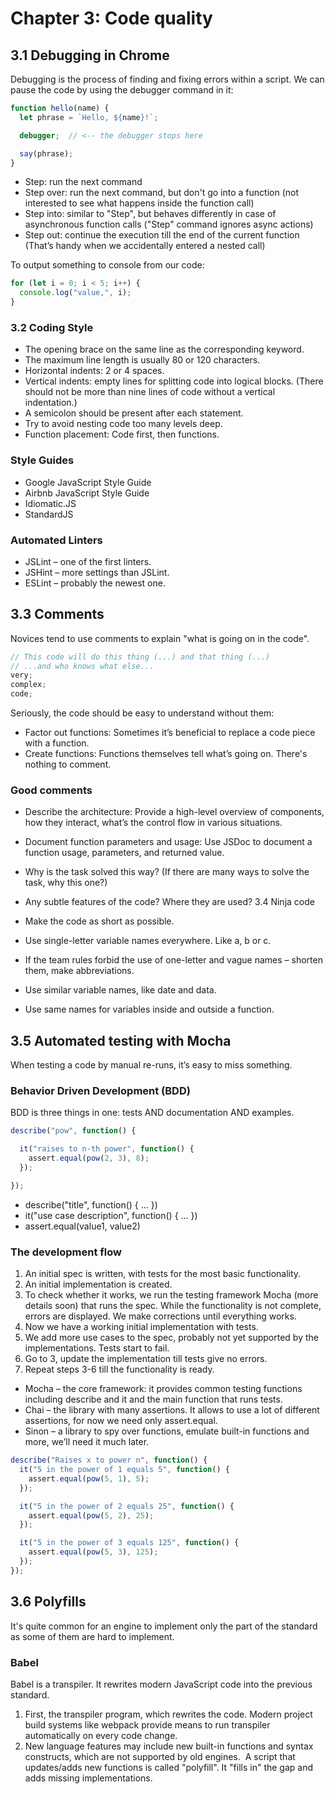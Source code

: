 # Chapter 3: Code quality

## 3.1 Debugging in Chrome

Debugging is the process of finding and fixing errors within a script. We can pause the code by using the debugger command in it:

```javascript
function hello(name) {
  let phrase = `Hello, ${name}!`;

  debugger;  // <-- the debugger stops here

  say(phrase);
}
```

- Step: run the next command
- Step over: run the next command, but don't go into a function (not interested to see what happens inside the function call)
- Step into: similar to "Step", but behaves differently in case of asynchronous function calls ("Step" command ignores async actions)
- Step out: continue the execution till the end of the current function (That’s handy when we accidentally entered a nested call)

To output something to console from our code:

```javascript
for (let i = 0; i < 5; i++) {
  console.log("value,", i);
}
```

### 3.2 Coding Style

- The opening brace on the same line as the corresponding keyword.
- The maximum line length is usually 80 or 120 characters.
- Horizontal indents: 2 or 4 spaces.
- Vertical indents: empty lines for splitting code into logical blocks. (There should not be more than nine lines of code without a vertical indentation.)
- A semicolon should be present after each statement.
- Try to avoid nesting code too many levels deep.
- Function placement: Code first, then functions.

### Style Guides

- Google JavaScript Style Guide
- Airbnb JavaScript Style Guide
- Idiomatic.JS
- StandardJS

### Automated Linters

- JSLint – one of the first linters.
- JSHint – more settings than JSLint.
- ESLint – probably the newest one.

## 3.3 Comments

Novices tend to use comments to explain "what is going on in the code".

```javascript
// This code will do this thing (...) and that thing (...)
// ...and who knows what else...
very;
complex;
code;
```

Seriously, the code should be easy to understand without them:

- Factor out functions: Sometimes it’s beneficial to replace a code piece with a function.
- Create functions: Functions themselves tell what’s going on. There's nothing to comment.

### Good comments

- Describe the architecture: Provide a high-level overview of components, how they interact, what’s the control flow in various situations.
- Document function parameters and usage: Use JSDoc to document a function usage, parameters, and returned value.
- Why is the task solved this way? (If there are many ways to solve the task, why this one?)
- Any subtle features of the code? Where they are used?
3.4 Ninja code

- Make the code as short as possible.
- Use single-letter variable names everywhere. Like a, b or c.
- If the team rules forbid the use of one-letter and vague names – shorten them, make abbreviations.
- Use similar variable names, like date and data.
- Use same names for variables inside and outside a function.

## 3.5 Automated testing with Mocha

When testing a code by manual re-runs, it’s easy to miss something.

### Behavior Driven Development (BDD)

BDD is three things in one: tests AND documentation AND examples.

```javascript
describe("pow", function() {

  it("raises to n-th power", function() {
    assert.equal(pow(2, 3), 8);
  });

});
```

- describe("title", function() { ... })
- it("use case description", function() { ... })
- assert.equal(value1, value2)

### The development flow

1. An initial spec is written, with tests for the most basic functionality.
2. An initial implementation is created.
3. To check whether it works, we run the testing framework Mocha (more details soon) that runs the spec. While the functionality is not complete, errors are displayed. We make corrections until everything works.
4. Now we have a working initial implementation with tests.
5. We add more use cases to the spec, probably not yet supported by the implementations. Tests start to fail.
6. Go to 3, update the implementation till tests give no errors.
7. Repeat steps 3-6 till the functionality is ready.

- Mocha – the core framework: it provides common testing functions including describe and it and the main function that runs tests.
- Chai – the library with many assertions. It allows to use a lot of different assertions, for now we need only assert.equal.
- Sinon – a library to spy over functions, emulate built-in functions and more, we’ll need it much later.

```javascript
describe("Raises x to power n", function() {
  it("5 in the power of 1 equals 5", function() {
    assert.equal(pow(5, 1), 5);
  });

  it("5 in the power of 2 equals 25", function() {
    assert.equal(pow(5, 2), 25);
  });

  it("5 in the power of 3 equals 125", function() {
    assert.equal(pow(5, 3), 125);
  });
});
```

## 3.6 Polyfills

It's quite common for an engine to implement only the part of the standard as some of them are hard to implement.

### Babel

Babel is a transpiler. It rewrites modern JavaScript code into the previous standard.

1. First, the transpiler program, which rewrites the code. Modern project build systems like webpack provide means to run transpiler automatically on every code change.
2. New language features may include new built-in functions and syntax constructs, which are not supported by old engines.  A script that updates/adds new functions is called "polyfill". It "fills in" the gap and adds missing implementations.
